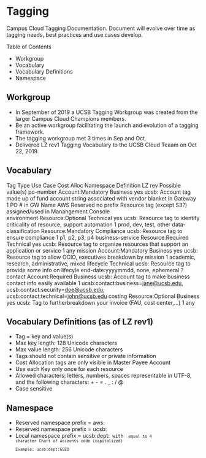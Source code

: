 # Tagging
Campus Cloud Tagging Documentation.  Document will evolve over time as tagging needs, best practices and use cases develop.

Table of Contents
  * Workgroup
  * Vocabulary
  * Vocabulary Definitions
  * Namespace
  
## Workgroup
* In September of 2019 a UCSB Tagging Workgroup was created from the larger Campus Cloud Champions members. 
* Be an active workgroup facilitating the launch and evolution of a tagging framework.
* The tagging workgroup met 3 times in Sep and Oct.
*  Delivered LZ rev1 Tagging Vocabulary to the UCSB Cloud Teaam on Oct 22, 2019.
  
## Vocabulary
Tag	Type	Use Case	Cost Alloc	Namespace	Definition	LZ rev	Possible value(s)
po-number	Account:Mandatory	Business	yes	ucsb:	Account tag made up of fund account string associated with vendor blanket in Gateway	1	PO # in GW
Name	AWS Reserved			no prefix	Resource tag (except S3?) assigned/used in Manangement Console		
environment	Resource:Optional	Technical	yes	ucsb:	Resource tag to identify criticality of resource, support automation	1	prod, dev, test, other
data-classification	Resource:Mandatory	Compliance		ucsb:	Resource tag to ensure compliance	1	p1, p2, p3, p4
business-service	Resource:Required	Technical	yes	ucsb:	Resource tag to organize resources that support an application or service	1	any 
mission	Account:Mandatory	Business	yes	ucsb:	Resource tag to allow OCIO, executives breakdown by mission	1	academic, research, administrative, mixed
lifecycle		Technical		ucsb:	Resource tag to provide some info on lifecyle		end-date:yyyymmdd, none, ephemeral ?
contact	Account:Required	Business		ucsb:	Account tag to make business contact info easily available	1	ucsb:contact:business=jane@ucsb.edu, ucsb:contact:security=doe@ucsb.edu, ucsb:contact:technical=john@ucsb.edu
costing	Resource:Optional	Business	yes	ucsb:	Tag to furtherbreakdown your invoice (FAU, cost center,...)	1	any

## Vocabulary Definitions (as of LZ rev1)
* Tag = key and value(s)
* Max key length: 128 Unicode characters	
* Max value length: 256 Unicode characters
* Tags should not contain sensitive or private information
* Cost Allocation tags are only visible in Master Payee Account
* Use each Key only once for each resource
* Allowed characters:  letters, numbers, spaces representable in UTF-8, and the following characters: + - = . _ : / @
* Case sensitive

## Namespace
* Reserved namespace prefix = aws:
* Reserved namespace prefix = ucsb:
* Local namespace prefix = ucsb:dept:<CODE> with <CODE> equal to 4 character Chart of Accounts code (capitalized)	
	Example: ucsb:dept:GSED
